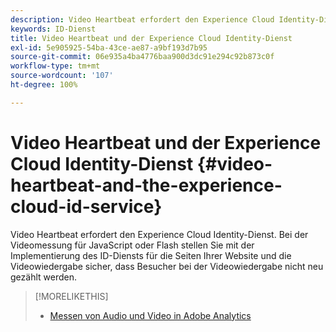 ```yaml
---
description: Video Heartbeat erfordert den Experience Cloud Identity-Dienst. Bei der Videomessung für JavaScript oder Flash stellen Sie mit der Implementierung des ID-Diensts für die Seiten Ihrer Website und die Videowiedergabe sicher, dass Besucher bei der Videowiedergabe nicht neu gezählt werden.
keywords: ID-Dienst
title: Video Heartbeat und der Experience Cloud Identity-Dienst
exl-id: 5e905925-54ba-43ce-ae87-a9bf193d7b95
source-git-commit: 06e935a4ba4776baa900d3dc91e294c92b873c0f
workflow-type: tm+mt
source-wordcount: '107'
ht-degree: 100%

---
```


# Video Heartbeat und der Experience Cloud Identity-Dienst {#video-heartbeat-and-the-experience-cloud-id-service}

Video Heartbeat erfordert den Experience Cloud Identity-Dienst. Bei der Videomessung für JavaScript oder Flash stellen Sie mit der Implementierung des ID-Diensts für die Seiten Ihrer Website und die Videowiedergabe sicher, dass Besucher bei der Videowiedergabe nicht neu gezählt werden.

>[!MORELIKETHIS]
>
>* [Messen von Audio und Video in Adobe Analytics ](https://docs.adobe.com/content/help/de-DE/media-analytics/using/media-overview.html)

